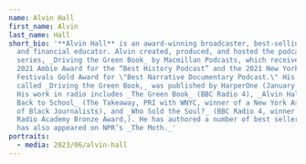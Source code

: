 ```yaml
---
name: Alvin Hall
first_name: Alvin
last_name: Hall
short_bio: '**Alvin Hall** is an award-winning broadcaster, best-selling author,
  and financial educator. Alvin created, produced, and hosted the podcast
  series, _Driving the Green Book_ by Macmillan Podcasts, which received the
  2021 Ambie Award for the “Best History Podcast” and the 2021 New York
  Festivals Gold Award for \"Best Narrative Documentary Podcast.\" His book, also
  called _Driving the Green Book,_ was published by HarperOne (January 2023).
  His work in radio includes _The Green Book_ (BBC Radio 4), _Alvin Hall Goes
  Back to School_ (The Takeaway, PRI with WNYC, winner of a New York Association
  of Black Journalists), and _Who Sold the Soul?_ (BBC Radio 4, winner of a
  Radio Academy Bronze Award,). He has authored a number of best sellers, and
  has also appeared on NPR’s _The Moth._'
portraits:
  - media: 2023/06/alvin-hall
---
```

